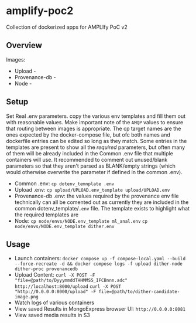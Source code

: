 # amplify-poc2
Collection of dockerized apps for AMPLIfy PoC v2

## Overview
Images:
- Upload -
- Provenance-db -
- Node - 


## Setup
Set Real .env parameters. copy the various env templates and fill them out with reasonable values. Make important note of the `AMQP` values to ensure that routing between images is appropriate. The cp target names are the ones expected by the docker-compose file, but ofc both names and dockerfile entries can be edited so long as they match. Some entries in the templates are present to show all the _required_ parameters, but often many of them will be already included in the Common .env file that multiple containers will use. It recommended to comment out unused/blank parameters so that they aren't parsed as BLANK/empty strings (which would otherwise overwrite the parameter if defined in the common .env).
- Common .env: `cp dotenv_temnplate .env`
- Upload .env: `cp upload/UPLOAD.env_template upload/UPLOAD.env`
- Provenance-db .env: the values required by the provenance env file technically can all be comented out as currently they are included in the common dotenv_template/`.env` file. The template exists to highlight what the required templates are 
- Node: `cp node/envs/NODE.env_template ml_anal.env` `cp node/envs/NODE.env_template dither.env`
  
## Usage
- Launch containers: `docker compose up -f compose-local.yaml --build --force-recreate -d && docker compose logs -f upload dither-node dither-proc provenancedb`
- Upload Content: `curl -X POST -F "file=@path/to/DyyymmddTHHMMSS_IFCBnnn.adc" http://localhost:8000/upload` `curl -X POST "http://0.0.0.0:8000/upload" -F file=@path/to/dither-candidate-image.png`
- Watch logs of various containers
- View saved Results in MongoExpress browser UI: `http://0.0.0.0:8081` 
- View saved media results in S3

